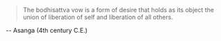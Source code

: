 > The bodhisattva vow is a form of desire that holds as its object the union of 
> liberation of self and liberation of all others.

-- Asanga (4th century C.E.)
